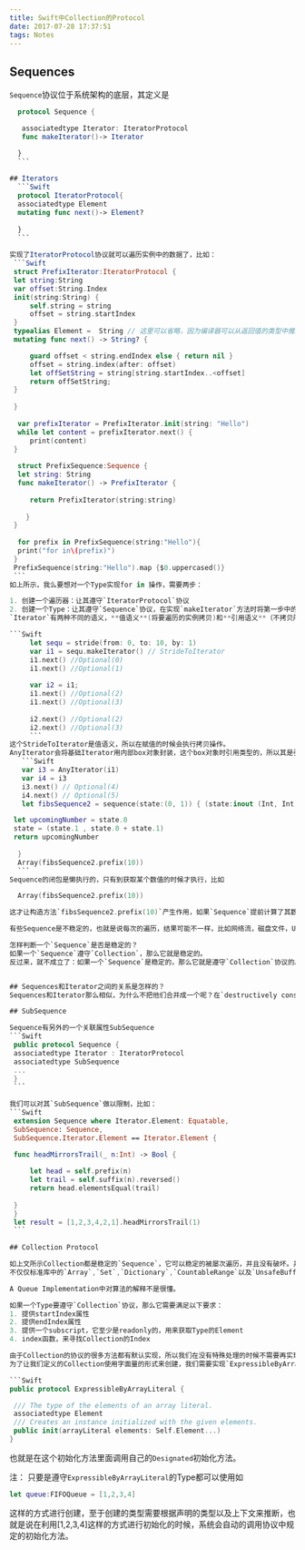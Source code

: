 ```yaml
---
title: Swift中Collection的Protocol
date: 2017-07-28 17:37:51
tags: Notes
---
```


## Sequences
`Sequence`协议位于系统架构的底层，其定义是
   ```swift
     protocol Sequence {
   
      associatedtype Iterator: IteratorProtocol
      func makeIterator()-> Iterator
   
     }
     ```
     
## Iterators
     ```Swift
     protocol IteratorProtocol{
     associatedtype Element
     mutating func next()-> Element?
     
     }
     ```
    
实现了IteratorProtocol协议就可以遍历实例中的数据了，比如：
	```Swift 
	struct PrefixIterator:IteratorProtocol {
    let string:String
    var offset:String.Index
    init(string:String) {
        self.string = string
        offset = string.startIndex
    }
    typealias Element =  String // 这里可以省略，因为编译器可以从返回值的类型中推断出来
    mutating func next() -> String? {
 
        guard offset < string.endIndex else { return nil }
        offset = string.index(after: offset)
        let offSetString = string[string.startIndex..<offset]
        return offSetString;
    }
    
	}
	
	 var prefixIterator = PrefixIterator.init(string: "Hello")
	 while let content = prefixIterator.next() {
	    print(content)
	}
	
     struct PrefixSequence:Sequence {
     let string: String
     func makeIterator() -> PrefixIterator {
        
        return PrefixIterator(string:string)
        
       }
    }
    
     for prefix in PrefixSequence(string:"Hello"){
     print("for in\(prefix)")
    }
    PrefixSequence(string:"Hello").map {$0.uppercased()}
    ```
如上所示，我么要想对一个Type实现for in 操作，需要两步：

1. 创建一个遍历器：让其遵守`IteratorProtocol`协议
2. 创建一个Type：让其遵守`Sequence`协议，在实现`makeIterator`方法时将第一步中的`Iterator`返回即可
`Iterator`有两种不同的语义，**值语义**(将要遍历的实例拷贝)和**引用语义**（不拷贝所遍历的实例），比如

```Swift
		let sequ = stride(from: 0, to: 10, by: 1)
		var i1 = sequ.makeIterator() // StrideToIterator
		i1.next() //Optional(0)
		i1.next() //Optional(1)
		
		var i2 = i1;
		i1.next() //Optional(2)
		i1.next() //Optional(3)
		
		i2.next() //Optional(2)
		i2.next() //Optional(3)
		```	
这个StrideToIterator是值语义，所以在赋值的时候会执行拷贝操作。
AnyIterator会将基础Iterator用内部box对象封装，这个box对象时引用类型的，所以其是引用语义。比如:
      ```Swift
      var i3 = AnyIterator(i1)
      var i4 = i3   
      i3.next() // Optional(4)
      i4.next() // Optional(5)
      let fibsSequence2 = sequence(state:(0, 1)) { (state:inout (Int, Int)) -> Int? in
   
    let upcomingNumber = state.0
    state = (state.1 , state.0 + state.1)
    return upcomingNumber
    
     }
     Array(fibsSequence2.prefix(10))
     ```
  Sequence的闭包是懒执行的，只有到获取某个数值的时候才执行，比如
  
     Array(fibsSequence2.prefix(10))
  
   这才让构造方法`fibsSequence2.prefix(10)`产生作用，如果`Sequence`提前计算了其数值，因为其实无穷`Sequence`，所以当越界的时候其就会崩溃。
   
  有些Sequence是不稳定的，也就是说每次的遍历，结果可能不一样，比如网络流，磁盘文件，UI事件流，以及其它类型的数据，它们都可以被建模，作为`Sequence`。这也就是为什么，**取出第一个元素的属性只存在于Collection中**，而不是在`Sequence`中，因为改这个`first`方法一定要是`nondestructive`的，也就是说取出第一个元素不应该对其输出结果产生影响，也就是说必须是稳定的。
  
  怎样判断一个`Sequence`是否是稳定的？
  如果一个`Sequence`遵守`Collection`，那么它就是稳定的。
  反过来，就不成立了：如果一个`Sequence`是稳定的，那么它就是遵守`Collection`协议的。这时不成立的。比如：`StrideTo`和`StrideThrough`类型，就是稳定的，然而他们没有遵守`Collection`协议。
  
  
## Sequences和Iterator之间的关系是怎样的？
Sequences和Iterator那么相似，为什么不把他们合并成一个呢？在`destructively consumed sequence`中可以，因为他们可以共用一个Iterator，但是在`stable sequence`中是不行的，因为它们需要Iterator提供的隔离的遍历状态和遍历逻辑（这种遍历状态就是Iterator创建的）。`makeIterator`也就是为了创建这种遍历状态。

## SubSequence

Sequence有另外的一个关联属性SubSequence
```Swift
    public protocol Sequence {
    associatedtype Iterator : IteratorProtocol
    associatedtype SubSequence 
    ...
    }
    ```
    
我们可以对其`SubSequence`做以限制，比如：
```Swift
    extension Sequence where Iterator.Element: Equatable,
    SubSequence: Sequence,
    SubSequence.Iterator.Element == Iterator.Element {

    func headMirrorsTrail(_ n:Int) -> Bool {
    
        let head = self.prefix(n)
        let trail = self.suffix(n).reversed()
        return head.elementsEqual(trail)
        
    }
    }
    let result = [1,2,3,4,2,1].headMirrorsTrail(1)
    ```
      
## Collection Protocol
   
   如上文所示Collection都是稳定的`Sequence`，它可以稳定的被屡次遍历，并且没有破坏。并且其元素可以使用脚标的形式被访问。Colllection的`Index`通常是`integer`，存在数组中，并且是有限的。也就是说不像`Sequence`，`Collection`必须是有限的。这也就是为啥其有`count`属性。
不仅仅标准库中的`Array`,`Set`,`Dictionary`,`CountableRange`以及`UnsafeBufferProinter`等等遵守`Collection`协议，Foundation库中的`Data`和`IndexSet`也遵守`Collection`协议。  

A Queue Implementation中对算法的解释不是很懂。

如果一个Type要遵守`Collection`协议，那么它需要满足以下要求：
1. 提供startIndex属性
2. 提供endIndex属性
3. 提供一个subscript，它至少是readonly的，用来获取Type的Element
4. index函数，来寻找Collection的Index

由于Collection的协议的很多方法都有默认实现，所以我们在没有特殊处理的时候不需要再实现其他的方法，比如我们定义完Collection之后就可以使用`map`,`flatMap`,`filter`,`sorted`,`joined`等方法。
为了让我们定义的Collection使用字面量的形式来创建，我们需要实现`ExpressibleByArrayLiteral`协议，该协议只有一个方法：

```Swift
public protocol ExpressibleByArrayLiteral {

    /// The type of the elements of an array literal.
    associatedtype Element
    /// Creates an instance initialized with the given elements.
    public init(arrayLiteral elements: Self.Element...)
}
```
也就是在这个初始化方法里面调用自己的`Designated`初始化方法。

注：
   只要是遵守`ExpressibleByArrayLiteral`的Type都可以使用如
 ```Swift
 let queue:FIFOQueue = [1,2,3,4]
 ```
 这样的方式进行创建，至于创建的类型需要根据声明的类型以及上下文来推断，也就是说在利用[1,2,3,4]这样的方式进行初始化的时候，系统会自动的调用协议中规定的初始化方法。
 


